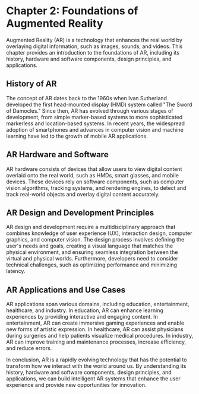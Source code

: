 Chapter 2: Foundations of Augmented Reality
===========================================

Augmented Reality (AR) is a technology that enhances the real world by overlaying digital information, such as images, sounds, and videos. This chapter provides an introduction to the foundations of AR, including its history, hardware and software components, design principles, and applications.

History of AR
-------------

The concept of AR dates back to the 1960s when Ivan Sutherland developed the first head-mounted display (HMD) system called "The Sword of Damocles." Since then, AR has evolved through various stages of development, from simple marker-based systems to more sophisticated markerless and location-based systems. In recent years, the widespread adoption of smartphones and advances in computer vision and machine learning have led to the growth of mobile AR applications.

AR Hardware and Software
------------------------

AR hardware consists of devices that allow users to view digital content overlaid onto the real world, such as HMDs, smart glasses, and mobile devices. These devices rely on software components, such as computer vision algorithms, tracking systems, and rendering engines, to detect and track real-world objects and overlay digital content accurately.

AR Design and Development Principles
------------------------------------

AR design and development require a multidisciplinary approach that combines knowledge of user experience (UX), interaction design, computer graphics, and computer vision. The design process involves defining the user's needs and goals, creating a visual language that matches the physical environment, and ensuring seamless integration between the virtual and physical worlds. Furthermore, developers need to consider technical challenges, such as optimizing performance and minimizing latency.

AR Applications and Use Cases
-----------------------------

AR applications span various domains, including education, entertainment, healthcare, and industry. In education, AR can enhance learning experiences by providing interactive and engaging content. In entertainment, AR can create immersive gaming experiences and enable new forms of artistic expression. In healthcare, AR can assist physicians during surgeries and help patients visualize medical procedures. In industry, AR can improve training and maintenance processes, increase efficiency, and reduce errors.

In conclusion, AR is a rapidly evolving technology that has the potential to transform how we interact with the world around us. By understanding its history, hardware and software components, design principles, and applications, we can build intelligent AR systems that enhance the user experience and provide new opportunities for innovation.


